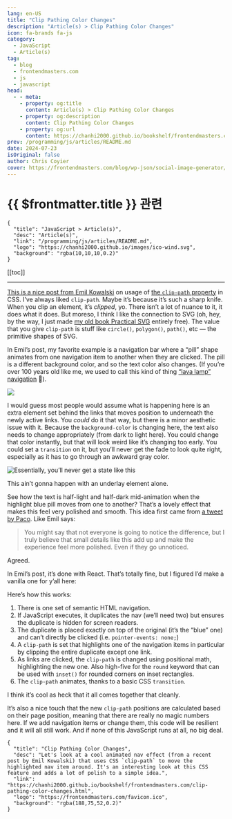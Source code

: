 ```yaml
---
lang: en-US
title: "Clip Pathing Color Changes"
description: "Article(s) > Clip Pathing Color Changes"
icon: fa-brands fa-js
category: 
  - JavaScript
  - Article(s)
tag: 
  - blog
  - frontendmasters.com
  - js
  - javascript
head:
  - - meta:
    - property: og:title
      content: Article(s) > Clip Pathing Color Changes
    - property: og:description
      content: Clip Pathing Color Changes
    - property: og:url
      content: https://chanhi2000.github.io/bookshelf/frontendmasters.com/clip-pathing-color-changes.html
prev: /programming/js/articles/README.md
date: 2024-07-23
isOriginal: false
author: Chris Coyier
cover: https://frontendmasters.com/blog/wp-json/social-image-generator/v1/image/3103
---
```


# {{ $frontmatter.title }} 관련

```component VPCard
{
  "title": "JavaScript > Article(s)",
  "desc": "Article(s)",
  "link": "/programming/js/articles/README.md",
  "logo": "https://chanhi2000.github.io/images/ico-wind.svg",
  "background": "rgba(10,10,10,0.2)"
}
```

[[toc]]

---

<SiteInfo
  name="Clip Pathing Color Changes"
  desc="Let's look at a cool animated nav effect (from a recent post by Emil Kowalski) that uses CSS `clip-path` to move the highlighted nav item around. It's an interesting look at this CSS feature and adds a lot of polish to a simple idea."
  url="https://frontendmasters.com/blog/clip-pathing-color-changes"
  logo="https://frontendmasters.com/favicon.ico"
  preview="https://frontendmasters.com/blog/wp-json/social-image-generator/v1/image/3103"/>

[<FontIcon icon="fas fa-globe"/>This is a nice post from Emil Kowalski](https://emilkowal.ski/ui/the-magic-of-clip-path) on usage of [<FontIcon icon="fa-brands fa-firefox"/>the `clip-path` property](https://developer.mozilla.org/en-US/docs/Web/CSS/clip-path) in CSS. I’ve always liked `clip-path`. Maybe it’s because it’s such a sharp knife. When you clip an element, it’s *clipped*, yo. There isn’t a lot of nuance to it, it does what it does. But moreso, I think I like the connection to SVG (oh, hey, by the way, I just made [my old book Practical SVG](https://practical-svg.chriscoyier.net/) entirely free). The value that you give `clip-path` is stuff like `circle()`, `polygon()`, `path()`, etc — the primitive shapes of SVG.

In Emil’s post, my favorite example is a navigation bar where a “pill” shape animates from one navigation item to another when they are clicked. The pill is a different background color, and so the text color also changes. (If you’re over 100 years old like me, we used to call this kind of thing [<FontIcon icon="iconfont icon-jquery"/>“lava lamp” navigation](https://jqueryscript.net/demo/jQuery-Animated-Navigation-with-Sliding-Background-Lava-Lamp/) 👴).

![](https://i0.wp.com/frontendmasters.com/blog/wp-content/uploads/2024/07/CleanShot-2024-07-23-at-10.06.59.gif?resize=800%2C156&ssl=1)

I would guess most people would assume what is happening here is an extra element set behind the links that moves position to underneath the newly active links. You *could* do it that way, but there is a minor aesthetic issue with it. Because the `background-color` is changing here, the text also needs to change appropriately (from dark to light here). You could change that color instantly, but that will look weird like it’s changing too early. You could set a `transition` on it, but you’ll never get the fade to look quite right, especially as it has to go through an awkward gray color.

![Essentially, you’ll *never* get a state like this](https://i0.wp.com/frontendmasters.com/blog/wp-content/uploads/2024/07/Screenshot-2024-07-23-at-10.09.32%E2%80%AFAM-1024x206.png?resize=1024%2C206&ssl=1)

This ain’t gonna happen with an underlay element alone.

See how the text is half-light and half-dark mid-animation when the highlight blue pill moves from one to another? That’s a lovely effect that makes this feel very polished and smooth. This idea first came from [a tweet by Paco](https://x.com/pacocoursey/status/1522639642155266048). Like Emil says:

> You might say that not everyone is going to notice the difference, but I truly believe that small details like this add up and make the experience feel more polished. Even if they go unnoticed.

Agreed.

In Emil’s post, it’s done with React. That’s totally fine, but I figured I’d make a vanilla one for y’all here:

<CodePen
  user="chriscoyier"
  slug-hash="ZEdOmYO"
  title="Nav Bar Clip Path Color Change"
  :default-tab="['css','result']"
  :theme="$isDarkmode ? 'dark': 'light'"/>

Here’s how this works:

1. There is one set of semantic HTML navigation.
2. If JavaScript executes, it duplicates the nav (we’ll need two) but ensures the duplicate is hidden for screen readers.
3. The duplicate is placed exactly on top of the original (it’s the “blue” one) and can’t directly be clicked (i.e. `pointer-events: none;`)
4. A `clip-path` is set that highlights one of the navigation items in particular by clipping the entire duplicate except one link.
5. As links are clicked, the `clip-path` is changed using positional math, highlighting the new one. Also high-five for the `round` keyword that can be used with `inset()` for rounded corners on inset rectangles.
6. The `clip-path` animates, thanks to a basic CSS `transition`.

I think it’s cool as heck that it all comes together that cleanly.

It’s also a nice touch that the new `clip-path` positions are calculated based on their page position, meaning that there are really no magic numbers here. If we add navigation items or change them, this code will be resilient and it will all still work. And if none of this JavaScript runs at all, no big deal.

<!-- TODO: add ARTICLE CARD -->
```component VPCard
{
  "title": "Clip Pathing Color Changes",
  "desc": "Let's look at a cool animated nav effect (from a recent post by Emil Kowalski) that uses CSS `clip-path` to move the highlighted nav item around. It's an interesting look at this CSS feature and adds a lot of polish to a simple idea.",
  "link": "https://chanhi2000.github.io/bookshelf/frontendmasters.com/clip-pathing-color-changes.html",
  "logo": "https://frontendmasters.com/favicon.ico",
  "background": "rgba(188,75,52,0.2)"
}
```
